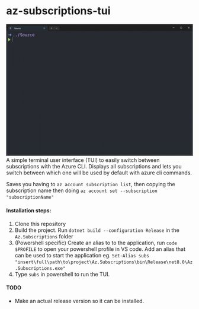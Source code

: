 # az-subscriptions-tui

![](assets/demo.gif)
A simple terminal user interface (TUI) to easily switch between subscriptions with the Azure CLI. Displays all subscriptions and lets you switch between which one will be used by default with azure cli commands.

Saves you having to ```az account subscription list```, then copying the subscription name then doing ```az account set --subscription "subscriptionName"```

#### Installation steps:
1. Clone this repository
2. Build the project. Run ```dotnet build --configuration Release``` in the ```Az.Subscriptions``` folder
3. (Powershell specific) Create an alias to to the application, run ```code $PROFILE``` to open your powershell profile in VS code. Add an alias that can be used to start the application eg. ```Set-Alias subs "insert\full\path\to\project\Az.Subscriptions\bin\Release\net8.0\Az.Subscriptions.exe"```
4. Type ```subs``` in powershell to run the TUI.
#### TODO
* Make an actual release version so it can be installed.